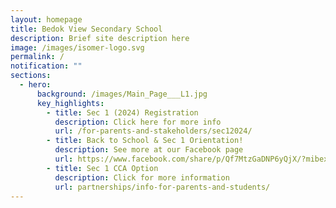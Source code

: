 ```yaml
---
layout: homepage
title: Bedok View Secondary School
description: Brief site description here
image: /images/isomer-logo.svg
permalink: /
notification: ""
sections:
  - hero:
      background: /images/Main_Page___L1.jpg
      key_highlights:
        - title: Sec 1 (2024) Registration
          description: Click here for more info
          url: /for-parents-and-stakeholders/sec12024/
        - title: Back to School & Sec 1 Orientation!
          description: See more at our Facebook page
          url: https://www.facebook.com/share/p/Qf7MtzGaDNP6yQjX/?mibextid=WaXdOe
        - title: Sec 1 CCA Option
          description: Click for more information
          url: partnerships/info-for-parents-and-students/
---
```

